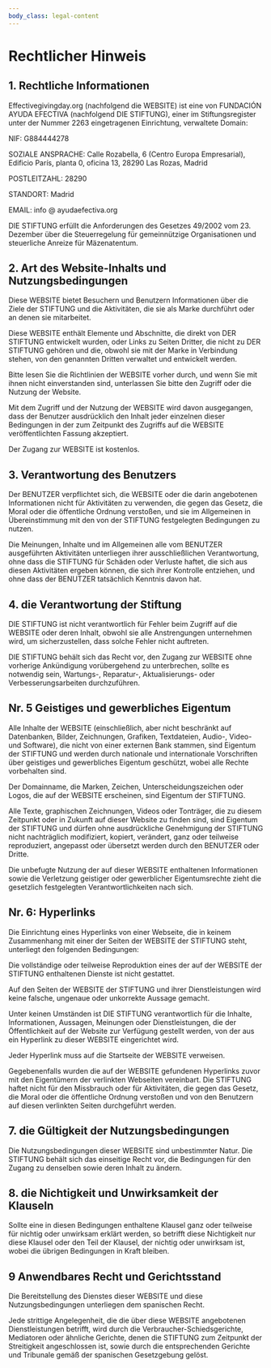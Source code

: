 ```yaml
---
body_class: legal-content
---
```


# Rechtlicher Hinweis

## 1. Rechtliche Informationen

Effectivegivingday.org (nachfolgend die WEBSITE) ist eine von FUNDACIÓN AYUDA EFECTIVA (nachfolgend DIE STIFTUNG), einer im Stiftungsregister unter der Nummer 2263 eingetragenen Einrichtung, verwaltete Domain:

NIF: G884444278

SOZIALE ANSPRACHE: Calle Rozabella, 6 (Centro Europa Empresarial), Edificio París, planta 0, oficina 13, 28290 Las Rozas, Madrid

POSTLEITZAHL: 28290

STANDORT: Madrid

EMAIL: info @ ayudaefectiva.org

DIE STIFTUNG erfüllt die Anforderungen des Gesetzes 49/2002 vom 23. Dezember über die Steuerregelung für gemeinnützige Organisationen und steuerliche Anreize für Mäzenatentum.

## 2. Art des Website-Inhalts und Nutzungsbedingungen

Diese WEBSITE bietet Besuchern und Benutzern Informationen über die Ziele der STIFTUNG und die Aktivitäten, die sie als Marke durchführt oder an denen sie mitarbeitet.

Diese WEBSITE enthält Elemente und Abschnitte, die direkt von DER STIFTUNG entwickelt wurden, oder Links zu Seiten Dritter, die nicht zu DER STIFTUNG gehören und die, obwohl sie mit der Marke in Verbindung stehen, von den genannten Dritten verwaltet und entwickelt werden.

Bitte lesen Sie die Richtlinien der WEBSITE vorher durch, und wenn Sie mit ihnen nicht einverstanden sind, unterlassen Sie bitte den Zugriff oder die Nutzung der Website.

Mit dem Zugriff und der Nutzung der WEBSITE wird davon ausgegangen, dass der Benutzer ausdrücklich den Inhalt jeder einzelnen dieser Bedingungen in der zum Zeitpunkt des Zugriffs auf die WEBSITE veröffentlichten Fassung akzeptiert.

Der Zugang zur WEBSITE ist kostenlos.

## 3. Verantwortung des Benutzers

Der BENUTZER verpflichtet sich, die WEBSITE oder die darin angebotenen Informationen nicht für Aktivitäten zu verwenden, die gegen das Gesetz, die Moral oder die öffentliche Ordnung verstoßen, und sie im Allgemeinen in Übereinstimmung mit den von der STIFTUNG festgelegten Bedingungen zu nutzen.

Die Meinungen, Inhalte und im Allgemeinen alle vom BENUTZER ausgeführten Aktivitäten unterliegen ihrer ausschließlichen Verantwortung, ohne dass die STIFTUNG für Schäden oder Verluste haftet, die sich aus diesen Aktivitäten ergeben können, die sich ihrer Kontrolle entziehen, und ohne dass der BENUTZER tatsächlich Kenntnis davon hat.

## 4. die Verantwortung der Stiftung

DIE STIFTUNG ist nicht verantwortlich für Fehler beim Zugriff auf die WEBSITE oder deren Inhalt, obwohl sie alle Anstrengungen unternehmen wird, um sicherzustellen, dass solche Fehler nicht auftreten.

DIE STIFTUNG behält sich das Recht vor, den Zugang zur WEBSITE ohne vorherige Ankündigung vorübergehend zu unterbrechen, sollte es notwendig sein, Wartungs-, Reparatur-, Aktualisierungs- oder Verbesserungsarbeiten durchzuführen.

## Nr. 5 Geistiges und gewerbliches Eigentum

Alle Inhalte der WEBSITE (einschließlich, aber nicht beschränkt auf Datenbanken, Bilder, Zeichnungen, Grafiken, Textdateien, Audio-, Video- und Software), die nicht von einer externen Bank stammen, sind Eigentum der STIFTUNG und werden durch nationale und internationale Vorschriften über geistiges und gewerbliches Eigentum geschützt, wobei alle Rechte vorbehalten sind. 

Der Domainname, die Marken, Zeichen, Unterscheidungszeichen oder Logos, die auf der WEBSITE erscheinen, sind Eigentum der STIFTUNG.

Alle Texte, graphischen Zeichnungen, Videos oder Tonträger, die zu diesem Zeitpunkt oder in Zukunft auf dieser Website zu finden sind, sind Eigentum der STIFTUNG und dürfen ohne ausdrückliche Genehmigung der STIFTUNG nicht nachträglich modifiziert, kopiert, verändert, ganz oder teilweise reproduziert, angepasst oder übersetzt werden durch den BENUTZER oder Dritte.

Die unbefugte Nutzung der auf dieser WEBSITE enthaltenen Informationen sowie die Verletzung geistiger oder gewerblicher Eigentumsrechte zieht die gesetzlich festgelegten Verantwortlichkeiten nach sich.

## Nr. 6: Hyperlinks

Die Einrichtung eines Hyperlinks von einer Webseite, die in keinem Zusammenhang mit einer der Seiten der WEBSITE der STIFTUNG steht, unterliegt den folgenden Bedingungen:

Die vollständige oder teilweise Reproduktion eines der auf der WEBSITE der STIFTUNG enthaltenen Dienste ist nicht gestattet.

Auf den Seiten der WEBSITE der STIFTUNG und ihrer Dienstleistungen wird keine falsche, ungenaue oder unkorrekte Aussage gemacht.

Unter keinen Umständen ist DIE STIFTUNG verantwortlich für die Inhalte, Informationen, Aussagen, Meinungen oder Dienstleistungen, die der Öffentlichkeit auf der Website zur Verfügung gestellt werden, von der aus ein Hyperlink zu dieser WEBSITE eingerichtet wird.

Jeder Hyperlink muss auf die Startseite der WEBSITE verweisen.

Gegebenenfalls wurden die auf der WEBSITE gefundenen Hyperlinks zuvor mit den Eigentümern der verlinkten Webseiten vereinbart. Die STIFTUNG haftet nicht für den Missbrauch oder für Aktivitäten, die gegen das Gesetz, die Moral oder die öffentliche Ordnung verstoßen und von den Benutzern auf diesen verlinkten Seiten durchgeführt werden.

## 7. die Gültigkeit der Nutzungsbedingungen

Die Nutzungsbedingungen dieser WEBSITE sind unbestimmter Natur. Die STIFTUNG behält sich das einseitige Recht vor, die Bedingungen für den Zugang zu denselben sowie deren Inhalt zu ändern.

## 8. die Nichtigkeit und Unwirksamkeit der Klauseln

Sollte eine in diesen Bedingungen enthaltene Klausel ganz oder teilweise für nichtig oder unwirksam erklärt werden, so betrifft diese Nichtigkeit nur diese Klausel oder den Teil der Klausel, der nichtig oder unwirksam ist, wobei die übrigen Bedingungen in Kraft bleiben.

## 9 Anwendbares Recht und Gerichtsstand

Die Bereitstellung des Dienstes dieser WEBSITE und diese Nutzungsbedingungen unterliegen dem spanischen Recht.

Jede strittige Angelegenheit, die die über diese WEBSITE angebotenen Dienstleistungen betrifft, wird durch die Verbraucher-Schiedsgerichte, Mediatoren oder ähnliche Gerichte, denen die STIFTUNG zum Zeitpunkt der Streitigkeit angeschlossen ist, sowie durch die entsprechenden Gerichte und Tribunale gemäß der spanischen Gesetzgebung gelöst.
